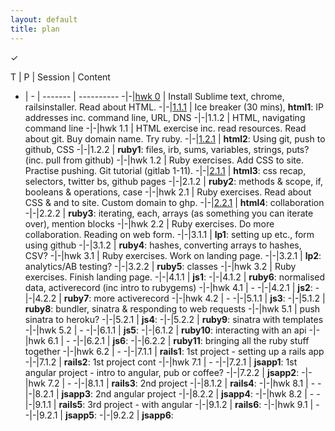 ```yaml
---
layout: default
title: plan
---
```

&#10003;

<div class="table" markdown="1">

T | P | Session | Content
- | - | ------- | ----------
-|-|[hwk 0](/hmwk0)	| Install Sublime text, chrome, railsinstaller. Read about HTML.
-|-|[1.1.1](/html1) | Ice breaker (30 mins), **html1**: IP addresses inc. command line, URL, DNS
-|-|1.1.2   | HTML, navigating command line
-|-|hwk 1.1 | HTML exercise inc. read resources. Read about git. Buy domain name. Try ruby.
-|-|[1.2.1](/html2) | **html2**: Using git, push to github, CSS
-|-|1.2.2   | **ruby1**: files, irb, sums, variables, strings, puts? (inc. pull from github)
-|-|hwk 1.2 | Ruby exercises. Add CSS to site. Practise pushing. Git tutorial  (gitlab 1-11).
-|-|[2.1.1](/html3) | **html3**: css recap, selectors, twitter bs, github pages
-|-|2.1.2   | **ruby2**: methods &amp; scope, if, booleans &amp; operations, case
-|-|hwk 2.1 | Ruby exercises. Read about CSS &amp; and to site. Custom domain to ghp.
-|-|[2.2.1](/html4) | **html4**: collaboration
-|-|2.2.2   | **ruby3**: iterating, each, arrays (as something you can iterate over), mention blocks
-|-|hwk 2.2 | Ruby exercises. Do more collaboration. Reading on web form.
-|-|3.1.1   | **lp1**: setting up etc., form using github
-|-|3.1.2   | **ruby4**: hashes, converting arrays to hashes, CSV? 
-|-|hwk 3.1 | Ruby exercises. Work on landing page. 
-|-|3.2.1   | **lp2**: analytics/AB testing?
-|-|3.2.2   | **ruby5**: classes
-|-|hwk 3.2 | Ruby exercises. Finish landing page.
-|-|4.1.1   | **js1**:
-|-|4.1.2   | **ruby6**: normalised data, activerecord (inc intro to rubygems)
-|-|hwk 4.1 | - 
-|-|4.2.1   | **js2**:
-|-|4.2.2   | **ruby7**: more activerecord
-|-|hwk 4.2 | -
-|-|5.1.1   | **js3**: 
-|-|5.1.2   | **ruby8**: bundler, sinatra &amp; responding to web requests
-|-|hwk 5.1 | push sinatra to heroku?
-|-|5.2.1   | **js4**:
-|-|5.2.2   | **ruby9**: sinatra with templates
-|-|hwk 5.2 | - 
-|-|6.1.1   | **js5**:
-|-|6.1.2   | **ruby10**: interacting with an api
-|-|hwk 6.1 | -
-|-|6.2.1   | **js6**:
-|-|6.2.2   | **ruby11**: bringing all the ruby stuff together
-|-|hwk 6.2 | -
-|-|7.1.1   | **rails1**: 1st project - setting up a rails app
-|-|7.1.2   | **rails2**: 1st project cont
-|-|hwk 7.1 | -
-|-|7.2.1   | **jsapp1**: 1st angular project - intro to angular, pub or coffee?
-|-|7.2.2   | **jsapp2**:
-|-|hwk 7.2 | -
-|-|8.1.1   | **rails3**: 2nd project
-|-|8.1.2   | **rails4**:
-|-|hwk 8.1 | -
-|-|8.2.1   | **jsapp3**: 2nd angular project
-|-|8.2.2   | **jsapp4**:
-|-|hwk 8.2 | -
-|-|9.1.1   | **rails5**: 3rd project - with angular
-|-|9.1.2   | **rails6**:
-|-|hwk 9.1 | -
-|-|9.2.1   | **jsapp5**:
-|-|9.2.2   | **jsapp6**:

</div>
